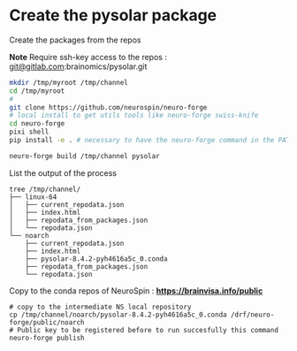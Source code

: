 # Create the pysolar package

Create the packages from the repos

**Note** Require ssh-key access to the repos : git@gitlab.com:brainomics/pysolar.git

```bash
mkdir /tmp/myroot /tmp/channel
cd /tmp/myroot
#
git clone https://github.com/neurospin/neuro-forge
# local install to get utils tools like neuro-forge swiss-knife
cd neuro-forge
pixi shell
pip install -e . # necessary to have the neuro-forge command in the PATH

neuro-forge build /tmp/channel pysolar
```
List the output of the process

```
tree /tmp/channel/
├── linux-64
│   ├── current_repodata.json
│   ├── index.html
│   ├── repodata_from_packages.json
│   └── repodata.json
└── noarch
    ├── current_repodata.json
    ├── index.html
    ├── pysolar-8.4.2-pyh4616a5c_0.conda
    ├── repodata_from_packages.json
    └── repodata.json
```


Copy to the conda repos of NeuroSpin : **https://brainvisa.info/public**

```
# copy to the intermediate NS local repository
cp /tmp/channel/noarch/pysolar-8.4.2-pyh4616a5c_0.conda /drf/neuro-forge/public/noarch
# Public key to be registered before to run succesfully this command
neuro-forge publish
```
